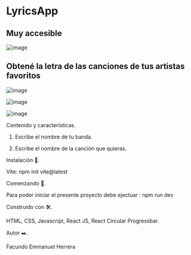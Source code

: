 # LyricsApp

## Muy accesible
![image](https://user-images.githubusercontent.com/90207514/168664657-75629312-daa3-4650-8ba2-09110b45c6a5.png)

## Obtené la letra de las canciones de tus artistas favoritos
![image](https://user-images.githubusercontent.com/90207514/168665319-2b2f2f3c-9661-4248-8d56-f90d0304125c.png)


![image](https://user-images.githubusercontent.com/90207514/168665541-dabc0a7b-d792-4a81-8f3c-ffe7d4cb65da.png)

![image](https://user-images.githubusercontent.com/90207514/168665880-b669b8bf-b7ea-482d-b443-9e707c71c386.png)



Contenido y características.

1. Escribe el nombre de tu banda.

2. Escribe el nombre de la canción que quieras.


Instalación 🔧.

Vite: npm init vite@latest

Comenzando 🚀.

Para poder iniciar el presente proyecto debe ejectuar : npm run dev

Construido con 🛠️.

HTML, CSS, Javascript, React JS, React Circular Progressbar.

Autor ✒️.

Facundo Emmanuel Herrera
